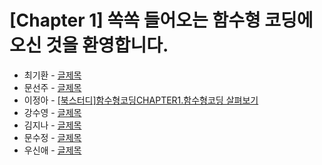 # [Chapter 1] 쏙쏙 들어오는 함수형 코딩에 오신 것을 환영합니다.

- 최기환 - [글제목](링크)
- 문선주 - [글제목](링크)
- 이정아 - [[북스터디]함수형코딩CHAPTER1.함수형코딩 살펴보기](https://sulfuric-banjo-5a8.notion.site/Chapter1-6073ebb3b316406b90f6b5b44a0af19b?pvs=4)
- 강수영 - [글제목](링크)
- 김지나 - [글제목](링크)
- 문수정 - [글제목](링크)
- 우신애 - [글제목](링크)
